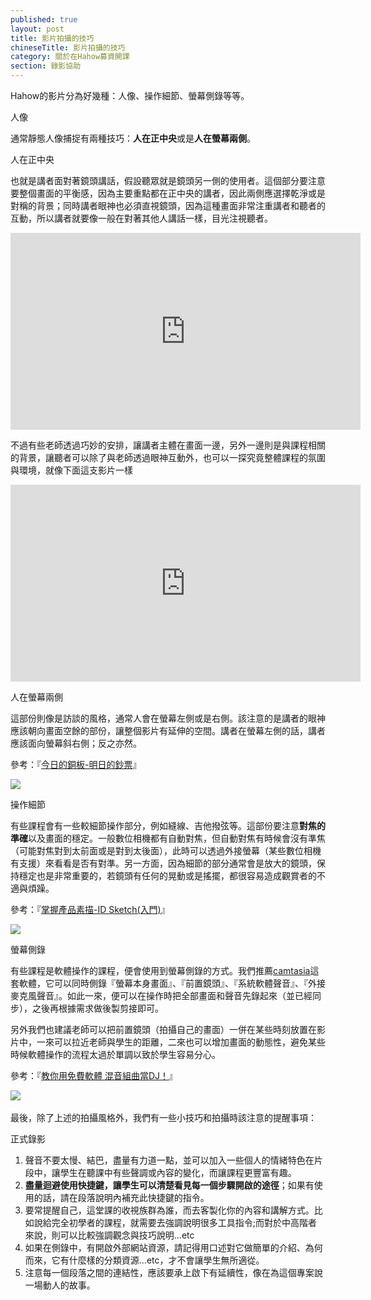```yaml
---
published: true
layout: post
title: 影片拍攝的技巧
chineseTitle: 影片拍攝的技巧
category: 關於在Hahow募資開課
section: 錄影協助
---
```


 

Hahow的影片分為好幾種：人像、操作細節、螢幕側錄等等。

人像

通常靜態人像捕捉有兩種技巧：**人在正中央**或是**人在螢幕兩側**。

人在正中央

也就是講者面對著鏡頭講話，假設聽眾就是鏡頭另一側的使用者。這個部分要注意要整個畫面的平衡感，因為主要重點都在正中央的講者，因此兩側應選擇乾淨或是對稱的背景；同時講者眼神也必須直視鏡頭，因為這種畫面非常注重講者和聽者的互動，所以講者就要像一般在對著其他人講話一樣，目光注視聽者。

<iframe src="https://www.youtube.com/embed/6i_5UFTOVbs" width="560" height="315" frameborder="0" allowfullscreen=""></iframe>

不過有些老師透過巧妙的安排，讓講者主體在畫面一邊，另外一邊則是與課程相關的背景，讓聽者可以除了與老師透過眼神互動外，也可以一探究竟整體課程的氛圍與環境，就像下面這支影片一樣

<iframe src="https://www.youtube.com/embed/FMw8mYh7eeE" width="560" height="315" frameborder="0" allowfullscreen=""></iframe>

人在螢幕兩側

這部份則像是訪談的風格，通常人會在螢幕左側或是右側。該注意的是講者的眼神應該朝向畫面空餘的部份，讓整個影片有延伸的空間。講者在螢幕左側的話，講者應該面向螢幕斜右側；反之亦然。

參考：『[今日的銅板-明日的鈔票](https://hahow.in/courses/5524bcde2408170a00422f86/main)』

![]({{site.baseurl}}/media/202659268-_____2015-08-04___11.33.14.png)

操作細節

有些課程會有一些較細節操作部分，例如縫線、吉他撥弦等。這部份要注意**對焦的準確**以及畫面的穩定。一般數位相機都有自動對焦，但自動對焦有時候會沒有準焦（可能對焦對到太前面或是對到太後面），此時可以透過外接螢幕（某些數位相機有支援）來看看是否有對準。另一方面，因為細節的部分通常會是放大的鏡頭，保持穩定也是非常重要的，若鏡頭有任何的晃動或是搖擺，都很容易造成觀賞者的不適與煩躁。

參考：『[掌握產品素描-ID Sketch(入門)](https://hahow.in/courses/5593f992cfe8320b00ccd4c4/main)』

![]({{site.baseurl}}/media/202585467-_____2015-08-04___11.35.22.png)

螢幕側錄

有些課程是軟體操作的課程，便會使用到螢幕側錄的方式。我們推薦[camtasia](https://www.techsmith.com/camtasia.html)這套軟體，它可以同時側錄『螢幕本身畫面』、『前置鏡頭』、『系統軟體聲音』、『外接麥克風聲音』。如此一來，便可以在操作時把全部畫面和聲音先錄起來（並已經同步），之後再根據需求做後製剪接即可。

另外我們也建議老師可以把前置鏡頭（拍攝自己的畫面）一併在某些時刻放置在影片中，一來可以拉近老師與學生的距離，二來也可以增加畫面的動態性，避免某些時候軟體操作的流程太過於單調以致於學生容易分心。

參考：『[教你用免費軟體 混音組曲當DJ！](https://hahow.in/courses/551171a938239d1000577864/main)』

![]({{site.baseurl}}/media/202659298-_____2015-08-04___11.36.43.png) 

最後，除了上述的拍攝風格外，我們有一些小技巧和拍攝時該注意的提醒事項：

正式錄影

1.  聲音不要太慢、結巴，盡量有力道一點，並可以加入一些個人的情緒特色在片段中，讓學生在聽課中有些聲調或內容的變化，而讓課程更豐富有趣。
2.  **盡量迴避使用快捷鍵，讓學生可以清楚看見每一個步驟開啟的途徑**；如果有使用的話，請在段落說明內補充此快捷鍵的指令。
3.  要常提醒自己，這堂課的收視族群為誰，而去客製化你的內容和講解方式。比如說給完全初學者的課程，就需要去強調說明很多工具指令;而對於中高階者來說，則可以比較強調觀念與技巧說明...etc
4.  如果在側錄中，有開啟外部網站資源，請記得用口述對它做簡單的介紹、為何而來，它有什麼樣的分類資源...etc，才不會讓學生無所適從。
5.  注意每一個段落之間的連結性，應該要承上啟下有延續性，像在為這個專案說一場動人的故事。
